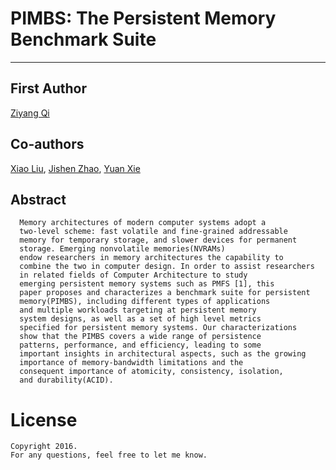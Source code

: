 # PIMBS: The Persistent Memory Benchmark Suite

----------------------------------
## First Author
[Ziyang Qi](https://github.com/qizy09)
## Co-authors
[Xiao Liu](https://users.soe.ucsc.edu/~xiszishu/), [Jishen Zhao](https://users.soe.ucsc.edu/~jzhao/), [Yuan Xie](http://www.ece.ucsb.edu/~yuanxie/)


## Abstract
```
  Memory architectures of modern computer systems adopt a
  two-level scheme: fast volatile and fine-grained addressable
  memory for temporary storage, and slower devices for permanent
  storage. Emerging nonvolatile memories(NVRAMs)
  endow researchers in memory architectures the capability to
  combine the two in computer design. In order to assist researchers
  in related fields of Computer Architecture to study
  emerging persistent memory systems such as PMFS [1], this
  paper proposes and characterizes a benchmark suite for persistent
  memory(PIMBS), including different types of applications
  and multiple workloads targeting at persistent memory
  system designs, as well as a set of high level metrics
  specified for persistent memory systems. Our characterizations
  show that the PIMBS covers a wide range of persistence
  patterns, performance, and efficiency, leading to some
  important insights in architectural aspects, such as the growing
  importance of memory-bandwidth limitations and the
  consequent importance of atomicity, consistency, isolation,
  and durability(ACID).
```

# License
    Copyright 2016.
    For any questions, feel free to let me know.
